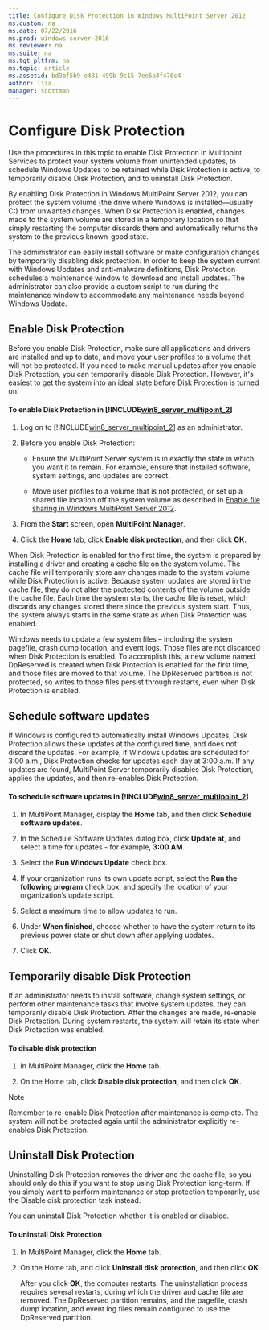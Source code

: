 ```yaml
---
title: Configure Disk Protection in Windows MultiPoint Server 2012
ms.custom: na
ms.date: 07/22/2016
ms.prod: windows-server-2016
ms.reviewer: na
ms.suite: na
ms.tgt_pltfrm: na
ms.topic: article
ms.assetid: bd9bf5b9-e481-499b-9c15-7ee5a4f470c4
author: liza
manager: scottman
---
```

# Configure Disk Protection
Use the procedures in this topic to enable Disk Protection in Multipoint Services to protect your system volume from unintended updates, to schedule Windows Updates to be retained while Disk Protection is active, to temporarily disable Disk Protection, and to uninstall Disk Protection.  
  
By enabling Disk Protection in Windows MultiPoint Server 2012, you can protect the system volume \(the drive where Windows is installed—usually C:\) from unwanted changes. When Disk Protection is enabled, changes made to the system volume are stored in a temporary location so that simply restarting the computer discards them and automatically returns the system to the previous known\-good state.  
  
The administrator can easily install software or make configuration changes by temporarily disabling disk protection. In order to keep the system current with Windows Updates and anti\-malware definitions, Disk Protection schedules a maintenance window to download and install updates. The administrator can also provide a custom script to run during the maintenance window to accommodate any maintenance needs beyond Windows Update.  
  
## Enable Disk Protection  
Before you enable Disk Protection, make sure all applications and drivers are installed and up to date, and move your user profiles to a volume that will not be protected. If you need to make manual updates after you enable Disk Protection, you can temporarily disable Disk Protection. However, it's easiest to get the system into an ideal state before Disk Protection is turned on.  
  
#### To enable Disk Protection in [!INCLUDE[win8_server_multipoint_2](../../../compute/remote-desktop-services/multipoint-1/includes/win8_server_multipoint_2_md.md)]  
  
1.  Log on to [!INCLUDE[win8_server_multipoint_2](../../../compute/remote-desktop-services/multipoint-1/includes/win8_server_multipoint_2_md.md)] as an administrator.  
  
2.  Before you enable Disk Protection:  
  
    -   Ensure the MultiPoint Server system is in exactly the state in which you want it to remain. For example, ensure that installed software, system settings, and updates are correct.  
  
    -   Move user profiles to a volume that is not protected, or set up a shared file location off the system volume as described in [Enable file sharing in Windows MultiPoint Server 2012](../../../compute/remote-desktop-services/multipoint-1/Enable-file-sharing-in-Windows-MultiPoint-Server-2012.md).  
  
3.  From the **Start** screen, open **MultiPoint Manager**.  
  
4.  Click the **Home** tab, click **Enable disk protection**, and then click **OK**.  
  
When Disk Protection is enabled for the first time, the system is prepared by installing a driver and creating a cache file on the system volume. The cache file will temporarily store any changes made to the system volume while Disk Protection is active. Because system updates are stored in the cache file, they do not alter the protected contents of the volume outside the cache file. Each time the system starts, the cache file is reset, which discards any changes stored there since the previous system start. Thus, the system always starts in the same state as when Disk Protection was enabled.  
  
Windows needs to update a few system files – including the system pagefile, crash dump location, and event logs. Those files are not discarded when Disk Protection is enabled. To accomplish this, a new volume named DpReserved is created when Disk Protection is enabled for the first time, and those files are moved to that volume. The DpReserved partition is not protected, so writes to those files persist through restarts, even when Disk Protection is enabled.  
  
## Schedule software updates  
If Windows is configured to automatically install Windows Updates, Disk Protection allows these updates at the configured time, and does not discard the updates. For example, if Windows updates are scheduled for 3:00 a.m., Disk Protection checks for updates each day at 3:00 a.m. If any updates are found, MultiPoint Server temporarily disables Disk Protection, applies the updates, and then re\-enables Disk Protection.  
  
#### To schedule software updates in [!INCLUDE[win8_server_multipoint_2](../../../compute/remote-desktop-services/multipoint-1/includes/win8_server_multipoint_2_md.md)]  
  
1.  In MultiPoint Manager, display the **Home** tab, and then click **Schedule software updates**.  
  
2.  In the Schedule Software Updates dialog box, click **Update at**, and select a time for updates \- for example, **3:00 AM**.  
  
3.  Select the **Run Windows Update** check box.  
  
4.  If your organization runs its own update script, select the **Run the following program** check box, and specify the location of your organization’s update script.  
  
5.  Select a maximum time to allow updates to run.  
  
6.  Under **When finished**, choose whether to have the system return to its previous power state or shut down after applying updates.  
  
7.  Click **OK**.  
  
## Temporarily disable Disk Protection  
If an administrator needs to install software, change system settings, or perform other maintenance tasks that involve system updates, they can temporarily disable Disk Protection. After the changes are made, re\-enable Disk Protection. During system restarts, the system will retain its state when Disk Protection was enabled.  
  
#### To disable disk protection  
  
1.  In MultiPoint Manager, click the **Home** tab.  
  
2.  On the Home tab, click **Disable disk protection**, and then click **OK**.  
  
> [!NOTE]  
> Remember to re\-enable Disk Protection after maintenance is complete. The system will not be protected again until the administrator explicitly re\-enables Disk Protection.  
  
## Uninstall Disk Protection  
Uninstalling Disk Protection removes the driver and the cache file, so you should only do this if you want to stop using Disk Protection long\-term. If you simply want to perform maintenance or stop protection temporarily, use the Disable disk protection task instead.  
  
You can uninstall Disk Protection whether it is enabled or disabled.  
  
#### To uninstall Disk Protection  
  
1.  In MultiPoint Manager, click the **Home** tab.  
  
2.  On the Home tab, and click **Uninstall disk protection**, and then click **OK**.  
  
    After you click **OK**, the computer restarts. The uninstallation process requires several restarts, during which the driver and cache file are removed. The DpReserved partition remains, and the pagefile, crash dump location, and event log files remain configured to use the DpReserved partition.  
  
